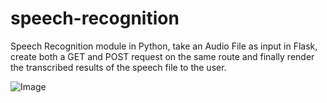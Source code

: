 # speech-recognition
Speech Recognition module in Python, take an Audio File as input in Flask, create both a GET and POST request on the same route and finally render the transcribed results of the speech file to the user.

![Image](https://blog.thecodex.me/content/images/2020/07/Screen-Shot-2020-07-28-at-1.56.39-AM.png)
